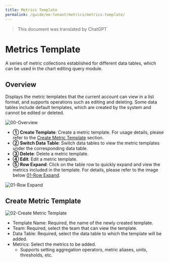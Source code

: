 ```yaml
---
title: Metrics Template
permalink: /guide/ee-tenant/metrics/metrics-template/
---
```


> This document was translated by ChatGPT

# Metrics Template

A series of metric collections established for different data tables, which can be used in the chart editing query module.

## Overview

Displays the metric templates that the current account can view in a list format, and supports operations such as editing and deleting. Some data tables include default templates, which are created by the system and cannot be edited or deleted.

![00-Overview](https://yunshan-guangzhou.oss-cn-beijing.aliyuncs.com/pub/pic/20240514664334ae9febc.png)

- **① Create Template**: Create a metric template. For usage details, please refer to the [Create Metric Template](#create-metric-template) section.
- **② Switch Data Table**: Switch data tables to view the metric templates under the corresponding data table.
- **③ Delete**: Delete a metric template.
- **④ Edit**: Edit a metric template.
- **⑤ Row Expand**: Click on the table row to quickly expand and view the metrics included in the template. For details, please refer to the image below [01-Row Expand](#01-row-expand).

![01-Row Expand](https://yunshan-guangzhou.oss-cn-beijing.aliyuncs.com/pub/pic/202405146643341c20532.png)

## Create Metric Template

![02-Create Metric Template](https://yunshan-guangzhou.oss-cn-beijing.aliyuncs.com/pub/pic/2024051466433419ccda4.png)

- Template Name: Required, the name of the newly created template.
- Team: Required, select the team that can view the template.
- Data Table: Required, select the data table to which the template will be added.
- Metrics: Select the metrics to be added.
  - Supports setting aggregation operators, metric aliases, units, thresholds, etc.
